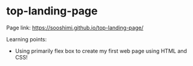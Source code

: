 # top-landing-page

Page link: <https://sooshimi.github.io/top-landing-page/>

Learning points:

- Using primarily flex box to create my first web page using HTML and CSS!